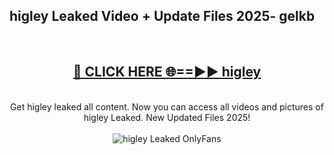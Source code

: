 <h2>higley Leaked Video + Update Files 2025- gelkb</h2>
<br>
<div align="center">
<h2><a href="https://libra.edu.pl?higley" rel="nofollow">🔴 CLICK HERE 🌐==►► higley</a></h2>
<br>
Get higley leaked all content. Now you can access all videos and pictures of higley Leaked. New Updated Files 2025!
<br>
<br>
<a href="https://libra.edu.pl?higley" rel="nofollow" data-target="animated-image.originalLink"><img src="https://i.ibb.co.com/WyWwxjT/player-gif2.gif" alt="higley Leaked OnlyFans" style="max-width: 100%; display: inline-block;" data-target="animated-image.originalImage"></a>
</div>
<br>